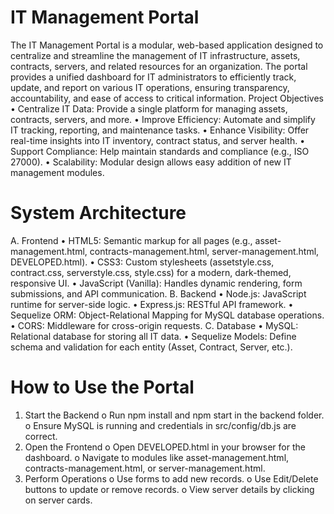 # IT Management Portal
The IT Management Portal is a modular, web-based application designed to centralize and streamline the management of IT infrastructure, assets, contracts, servers, and related resources for an organization. The portal provides a unified dashboard for IT administrators to efficiently track, update, and report on various IT operations, ensuring transparency, accountability, and ease of access to critical information.
Project Objectives
•	Centralize IT Data: Provide a single platform for managing assets, contracts, servers, and more.
•	Improve Efficiency: Automate and simplify IT tracking, reporting, and maintenance tasks.
•	Enhance Visibility: Offer real-time insights into IT inventory, contract status, and server health.
•	Support Compliance: Help maintain standards and compliance (e.g., ISO 27000).
•	Scalability: Modular design allows easy addition of new IT management modules.
# System Architecture
A. Frontend
•	HTML5: Semantic markup for all pages (e.g., asset-management.html, contracts-management.html, server-management.html, DEVELOPED.html).
•	CSS3: Custom stylesheets (assetstyle.css, contract.css, serverstyle.css, style.css) for a modern, dark-themed, responsive UI.
•	JavaScript (Vanilla): Handles dynamic rendering, form submissions, and API communication.
B. Backend
•	Node.js: JavaScript runtime for server-side logic.
•	Express.js: RESTful API framework.
•	Sequelize ORM: Object-Relational Mapping for MySQL database operations.
•	CORS: Middleware for cross-origin requests.
C. Database
•	MySQL: Relational database for storing all IT data.
•	Sequelize Models: Define schema and validation for each entity (Asset, Contract, Server, etc.).
# How to Use the Portal
1.	Start the Backend
o	Run npm install and npm start in the backend folder.
o	Ensure MySQL is running and credentials in src/config/db.js are correct.
2.	Open the Frontend
o	Open DEVELOPED.html in your browser for the dashboard.
o	Navigate to modules like asset-management.html, contracts-management.html, or server-management.html.
3.	Perform Operations
o	Use forms to add new records.
o	Use Edit/Delete buttons to update or remove records.
o	View server details by clicking on server cards.

